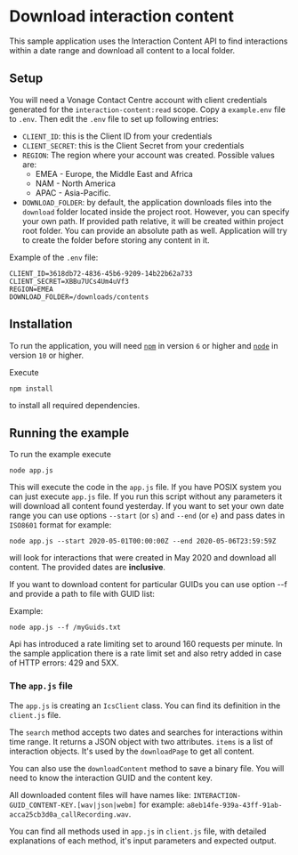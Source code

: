 # Download interaction content

This sample application uses the Interaction Content API to find interactions within a date range and download all content to a local folder.

## Setup

You will need a Vonage Contact Centre account with client credentials generated for the `interaction-content:read` scope.
Copy a `example.env` file to `.env`. Then edit the `.env` file to set up following entries:

- `CLIENT_ID`: this is the Client ID from your credentials
- `CLIENT_SECRET`: this is the Client Secret from your credentials
- `REGION`: The region where your account was created. Possible values are:
  - EMEA - Europe, the Middle East and Africa
  - NAM - North America
  - APAC - Asia-Pacific.
- `DOWNLOAD_FOLDER`: by default, the application downloads files into the `download` folder located inside the project root. However, you can specify your own path. If provided path relative, it will be created within project root folder. You can provide an absolute path as well. Application will try to create the folder before storing any content in it.

Example of the `.env` file:

```
CLIENT_ID=3618db72-4836-45b6-9209-14b22b62a733
CLIENT_SECRET=XBBu7UCs4Um4uVf3
REGION=EMEA
DOWNLOAD_FOLDER=/downloads/contents
```

## Installation

To run the application, you will need [`npm`](https://www.npmjs.com/get-npm) in version `6` or higher and [`node`](https://nodejs.org/en/download/) in version `10` or higher.

Execute

```
npm install
```

to install all required dependencies.

## Running the example

To run the example execute

```
node app.js
```

This will execute the code in the `app.js` file. If you have POSIX system you can just execute `app.js` file.
If you run this script without any parameters it will download all content found yesterday.
If you want to set your own date range you can use options `--start` (or `s`) and `--end` (or `e`) and pass dates in `ISO8601` format for example:

```
node app.js --start 2020-05-01T00:00:00Z --end 2020-05-06T23:59:59Z
```

will look for interactions that were created in May 2020 and download all content.
The provided dates are **inclusive**.

If you want to download content for particular GUIDs you can use option --f and provide a path to file with GUID list:

Example:

```
node app.js --f /myGuids.txt
```

Api has introduced a rate limiting set to around 160 requests per minute.
In the sample application there is a rate limit set and also retry added in case of HTTP errors:
429 and 5XX.

### The `app.js` file

The `app.js` is creating an `IcsClient` class. You can find its definition in the `client.js` file.

The `search` method accepts two dates and searches for interactions within time range.
It returns a JSON object with two attributes. `items` is a list of interaction objects.
It's used by the `downloadPage` to get all content.

You can also use the `downloadContent` method to save a binary file.
You will need to know the interaction GUID and the content key.

All downloaded content files will have names like:
`INTERACTION-GUID_CONTENT-KEY.[wav|json|webm]` for example:
`a8eb14fe-939a-43ff-91ab-acca25cb3d0a_callRecording.wav`.

You can find all methods used in `app.js` in `client.js` file, with detailed explanations of each method, it's input parameters and expected output.
